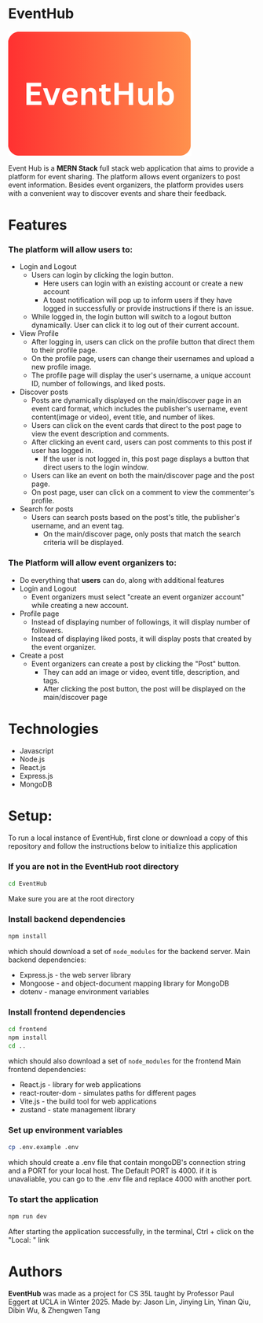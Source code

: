 EventHub
==========

![EventHub](./frontend/public/EventHub_logo.png)

Event Hub is a **MERN Stack** full stack web application that aims to provide a platform for event sharing. The platform allows event organizers to post event information. Besides event organizers, the platform provides users with a convenient way to discover events and share their feedback.

# Features
### The platform will allow **users** to:
* Login and Logout
    * Users can login by clicking the login button.
        * Here users can login with an existing account or create a new account
        * A toast notification will pop up to inform users if they have logged in successfully or provide instructions if there is an issue.
    * While logged in, the login button will switch to a logout button dynamically. User can click it to log out of their current account.
* View Profile
    * After logging in, users can click on the profile button that direct them to their profile page.
    * On the profile page, users can change their usernames and upload a new profile image.
    * The profile page will display the user's username, a unique account ID, number of followings, and liked posts.
* Discover posts
    * Posts are dynamically displayed on the main/discover page in an event card format, which includes the publisher's username, event content(image or video), event title, and number of likes.
    * Users can click on the event cards that direct to the post page to view the event description and comments.
    * After clicking an event card, users can post comments to this post if user has logged in.
        * If the user is not logged in, this post page displays a button that direct users to the login window.
    * Users can like an event on both the main/discover page and the post page.
    * On post page, user can click on a comment to view the commenter's profile.
* Search for posts
    * Users can search posts based on the post's title, the publisher's username, and an event tag.
        * On the main/discover page, only posts that match the search criteria will be displayed.

### The Platform will allow **event organizers** to:
* Do everything that **users** can do, along with additional features
* Login and Logout
    * Event organizers must select "create an event organizer account" while creating a new account.
* Profile page
    * Instead of displaying number of followings, it will display number of followers.
    * Instead of displaying liked posts, it will display posts that created by the event organizer.
* Create a post
    * Event organizers can create a post by clicking the "Post" button.
        * They can add an image or video, event title, description, and tags.
        * After clicking the post button, the post will be displayed on the main/discover page

# Technologies
* Javascript
* Node.js
* React.js
* Express.js
* MongoDB

# Setup:
To run a local instance of EventHub, first clone or download a copy of this repository and follow the instructions below to initialize this application

### If you are not in the EventHub root directory
```bash
cd EventHub
```
Make sure you are at the root directory

### Install backend dependencies
```bash
npm install
```
which should download a set of `node_modules` for the backend server.
Main backend dependencies:
* Express.js - the web server library
* Mongoose - and object-document mapping library for MongoDB
* dotenv - manage environment variables

### Install frontend dependencies
```bash
cd frontend
npm install
cd ..
```
which should also download a set of `node_modules` for the frontend
Main frontend dependencies:
* React.js - library for web applications
* react-router-dom - simulates paths for different pages
* Vite.js - the build tool for web applications
* zustand - state management library

### Set up environment variables
```bash
cp .env.example .env
```
which should create a .env file that contain mongoDB's connection string and a PORT for your local host.
The Default PORT is 4000. if it is unavaliable, you can go to the .env file and replace 4000 with another port.

### To start the application
```bash
npm run dev
```
After starting the application successfully, in the terminal, Ctrl + click on the "Local: " link

# Authors
**EventHub** was made as a project for CS 35L taught by Professor Paul Eggert at UCLA in Winter 2025.
Made by: Jason Lin, Jinying Lin, Yinan Qiu, Dibin Wu, & Zhengwen Tang
